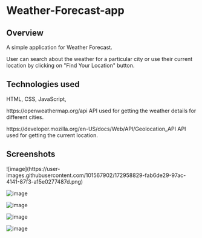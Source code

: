 # Weather-Forecast-app

<h2> Overview </h2>
<p>A simple application for Weather Forecast. </p>
<p> User can search about the weather for a particular city or use their current location by clicking on "Find Your Location" button. </p>


<h2> Technologies used </h2>
HTML, CSS, JavaScript, 
<p>https://openweathermap.org/api API used for getting the weather details for different cities.</p>
<p>https://developer.mozilla.org/en-US/docs/Web/API/Geolocation_API API used for getting the current location.</p>
  
<h2> Screenshots </h2>
![image](https://user-images.githubusercontent.com/101567902/172958829-fab6de29-97ac-4141-87f3-a15e0277487d.png)

![image](https://user-images.githubusercontent.com/101567902/172958848-c3291ba0-e6eb-4001-835d-f1c1fdc32984.png)

![image](https://user-images.githubusercontent.com/101567902/172958864-c9d3656a-a6f9-4128-9da6-9f2b376c809a.png)

![image](https://user-images.githubusercontent.com/101567902/172958886-2d1cd363-2dcc-4e76-a8b1-4e0c2bbf2a44.png)

![image](https://user-images.githubusercontent.com/101567902/172958900-ed51ed7e-7dec-4a3b-ac72-91283def880e.png)







